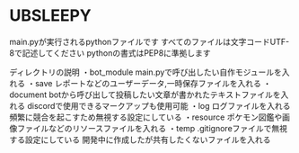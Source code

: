 # UBSLEEPY
main.pyが実行されるpythonファイルです
すべてのファイルは文字コードUTF-8で記述してください
pythonの書式はPEP8に準拠します

ディレクトリの説明
・bot_module
main.pyで呼び出したい自作モジュールを入れる
・save
レポートなどのユーザーデータ,一時保存ファイルを入れる
・document
botから呼び出して投稿したい文章が書かれたテキストファイルを入れる
discordで使用できるマークアップも使用可能
・log
ログファイルを入れる 頻繁に競合を起こすため無視する設定にしている
・resource
ポケモン図鑑や画像ファイルなどのリソースファイルを入れる
・temp
.gitignoreファイルで無視する設定にしている
開発中に作成したが共有したくないファイルを入れる
